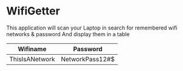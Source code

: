 # WifiGetter

This application will scan your Laptop in search for remembered wifi networks & password
And display them in a table

| Wifiname         | Password          |
| ---------------- |------------------ |
| ThisIsANetwork   | NetworkPass12#$   |

